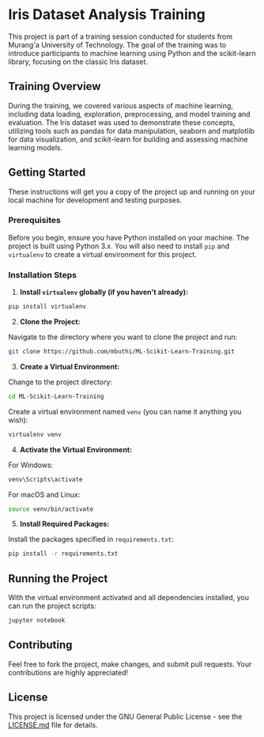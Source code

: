 # Iris Dataset Analysis Training

This project is part of a training session conducted for students from Murang'a University of Technology. The goal of the training was to introduce participants to machine learning using Python and the scikit-learn library, focusing on the classic Iris dataset.

## Training Overview

During the training, we covered various aspects of machine learning, including data loading, exploration, preprocessing, and model training and evaluation. The Iris dataset was used to demonstrate these concepts, utilizing tools such as pandas for data manipulation, seaborn and matplotlib for data visualization, and scikit-learn for building and assessing machine learning models.

## Getting Started

These instructions will get you a copy of the project up and running on your local machine for development and testing purposes.

### Prerequisites

Before you begin, ensure you have Python installed on your machine. The project is built using Python 3.x. You will also need to install `pip` and `virtualenv` to create a virtual environment for this project.

### Installation Steps

1. **Install `virtualenv` globally (if you haven't already):**

```bash
pip install virtualenv
```

2. **Clone the Project:**

Navigate to the directory where you want to clone the project and run:

```bash
git clone https://github.com/mbuthi/ML-Scikit-Learn-Training.git
```

3. **Create a Virtual Environment:**

Change to the project directory:

```bash
cd ML-Scikit-Learn-Training
```

Create a virtual environment named `venv` (you can name it anything you wish):

```bash
virtualenv venv
```

4. **Activate the Virtual Environment:**

For Windows:

```bash
venv\Scripts\activate
```

For macOS and Linux:

```bash
source venv/bin/activate
```

5. **Install Required Packages:**

Install the packages specified in `requirements.txt`:

```bash
pip install -r requirements.txt
```

## Running the Project

With the virtual environment activated and all dependencies installed, you can run the project scripts:

```bash
jupyter notebook
```

## Contributing

Feel free to fork the project, make changes, and submit pull requests. Your contributions are highly appreciated!

## License

This project is licensed under the GNU General Public License - see the [LICENSE.md](LICENSE) file for details.
